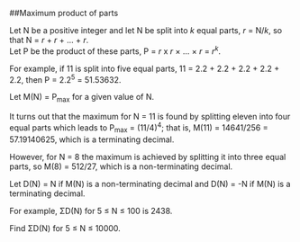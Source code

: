 ##Maximum product of parts

Let N be a positive integer and let N be split into <var>k</var> equal parts, <var>r</var> = N/<var>k</var>, so that N = <var>r</var> + <var>r</var> + ... + <var>r</var>.<br>
Let P be the product of these parts, P = <var>r</var> x <var>r</var> &#xD7; ... &#xD7; <var>r</var> = <var>r</var><sup><var>k</var></sup>.

For example, if 11 is split into five equal parts, 11 = 2.2 + 2.2 + 2.2 + 2.2 + 2.2, then P = 2.2<sup>5</sup> = 51.53632.

Let M(N) = P<sub>max</sub> for a given value of N.

It turns out that the maximum for N = 11 is found by splitting eleven into four equal parts which leads to P<sub>max</sub> = (11/4)<sup>4</sup>; that is, M(11) = 14641/256 = 57.19140625, which is a terminating decimal.

However, for N = 8 the maximum is achieved by splitting it into three equal parts, so M(8) = 512/27, which is a non-terminating decimal.

Let D(N) = N if M(N) is a non-terminating decimal and D(N) = -N if M(N) is a terminating decimal.

For example, &#x3A3;D(N) for 5 &#x2264; N &#x2264; 100 is 2438.

Find &#x3A3;D(N) for 5 &#x2264; N &#x2264; 10000.
